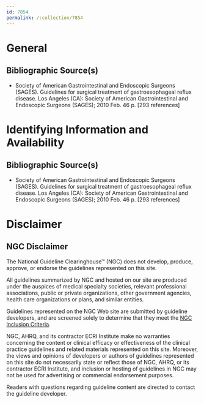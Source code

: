 ```yaml
---
id: 7854
permalink: /:collection/7854
---
```


# General

## Bibliographic Source(s)

- Society of American Gastrointestinal and Endoscopic Surgeons (SAGES). Guidelines for surgical treatment of gastroesophageal reflux disease. Los Angeles (CA): Society of American Gastrointestinal and Endoscopic Surgeons (SAGES); 2010 Feb. 46 p. [293 references]

# Identifying Information and Availability

## Bibliographic Source(s)

- Society of American Gastrointestinal and Endoscopic Surgeons (SAGES). Guidelines for surgical treatment of gastroesophageal reflux disease. Los Angeles (CA): Society of American Gastrointestinal and Endoscopic Surgeons (SAGES); 2010 Feb. 46 p. [293 references]

# Disclaimer

## NGC Disclaimer

The National Guideline Clearinghouse™ (NGC) does not develop, produce, approve, or endorse the guidelines represented on this site.

All guidelines summarized by NGC and hosted on our site are produced under the auspices of medical specialty societies, relevant professional associations, public or private organizations, other government agencies, health care organizations or plans, and similar entities.

Guidelines represented on the NGC Web site are submitted by guideline developers, and are screened solely to determine that they meet the [NGC Inclusion Criteria](/help-and-about/summaries/inclusion-criteria).

NGC, AHRQ, and its contractor ECRI Institute make no warranties concerning the content or clinical efficacy or effectiveness of the clinical practice guidelines and related materials represented on this site. Moreover, the views and opinions of developers or authors of guidelines represented on this site do not necessarily state or reflect those of NGC, AHRQ, or its contractor ECRI Institute, and inclusion or hosting of guidelines in NGC may not be used for advertising or commercial endorsement purposes.

Readers with questions regarding guideline content are directed to contact the guideline developer.

